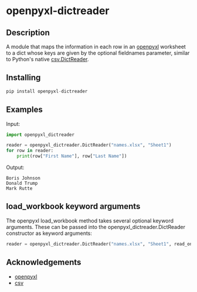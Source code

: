 # openpyxl-dictreader

## Description
A module that maps the information in each row in an [openpyxl](https://github.com/chronossc/openpyxl) worksheet to a dict whose keys are given by the optional fieldnames parameter, similar to Python's native [csv.DictReader](https://docs.python.org/3/library/csv.html#csv.DictReader).

## Installing
```python
pip install openpyxl-dictreader
```

## Examples
Input:
```python
import openpyxl_dictreader

reader = openpyxl_dictreader.DictReader("names.xlsx", "Sheet1")
for row in reader:
    print(row["First Name"], row["Last Name"])
```

Output:
```
Boris Johnson
Donald Trump
Mark Rutte
```

## load_workbook keyword arguments
The openpyxl load_workbook method takes several optional keyword arguments. These can be passed into the openpyxl_dictreader.DictReader constructor as keyword arguments:

```python
reader = openpyxl_dictreader.DictReader("names.xlsx", "Sheet1", read_only=False, keep_vba=False, data_only=False, keep_links=True)
```

## Acknowledgements
* [openpyxl](https://github.com/chronossc/openpyxl)
* [csv](https://docs.python.org/3/library/csv.html#csv.DictReader)

